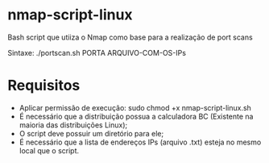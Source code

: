 # nmap-script-linux

Bash script que utiiza o Nmap como base para a realização de port scans

Sintaxe: ./portscan.sh PORTA ARQUIVO-COM-OS-IPs

# Requisitos

 - Aplicar permissão de execução: sudo chmod +x nmap-script-linux.sh
 - É necessário que a distribuição possua a calculadora BC (Existente na maioria das distribuições Linux);
 - O script deve possuir um diretório para ele;
 - É necessário que a lista de endereços IPs (arquivo .txt) esteja no mesmo local que o script.
